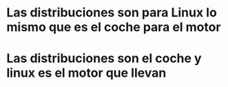 # Las distribuciones son para Linux lo mismo que es el coche para el motor

# Las distribuciones son el coche y linux es el motor que llevan
